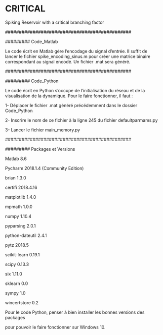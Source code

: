# CRITICAL
Spiking Reservoir with a critical branching factor

##############################################

######### Code_Matlab        



Le code écrit en Matlab gère l’encodage du signal d’entrée. Il suffit de lancer le fichier spike_encoding_sinus.m pour créer une matrice binaire correspondant au signal encodé. Un fichier .mat sera généré.



##############################################

######### Code_Python



Le code écrit en Python s’occupe de l’initialisation du réseau et de la visualisation de la dynamique. Pour le faire fonctionner, il faut :

1- Déplacer le fichier .mat généré précédemment dans le dossier Code_Python 

2- Inscrire le nom de ce fichier à la ligne 245 du fichier defaultparmams.py

3- Lancer le fichier main_memory.py




##############################################

#########    Packages et Versions



Matlab 8.6

Pycharm 2018.1.4 (Community Edition)


brian 1.3.0

certifi 2018.4.16

matplotlib 1.4.0

mpmath 1.0.0

numpy 1.10.4

pyparsing 2.0.1

python-dateutil 2.4.1

pytz 2018.5

scikit-learn 0.19.1

scipy 0.13.3

six 1.11.0

sklearn 0.0

sympy 1.0

wincertstore 0.2


Pour le code Python, penser à bien installer les bonnes versions des packages

pour pouvoir le faire fonctionner sur Windows 10.

